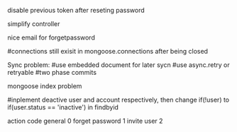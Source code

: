 disable previous token after reseting password


simplify controller

nice email for forgetpassword

#connections still exisit in mongoose.connections after being closed

Sync problem: 
	#use embedded document for later sycn
	#use async.retry or retryable
	#two phase commits

mongoose index problem













#inplement deactive user and account respectively, then change if(!user) to if(user.status == 'inactive') in findbyid





action code
general 0
forget password 1
invite user 2
